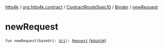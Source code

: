 [http4k](../../../index.md) / [org.http4k.contract](../../index.md) / [ContractRouteSpec10](../index.md) / [Binder](index.md) / [newRequest](./new-request.md)

# newRequest

`fun newRequest(baseUri: `[`Uri`](../../../org.http4k.core/-uri/index.md)`): `[`Request`](../../../org.http4k.core/-request/index.md) [(source)](https://github.com/http4k/http4k/blob/master/http4k-contract/src/main/kotlin/org/http4k/contract/routeSpec.kt#L227)